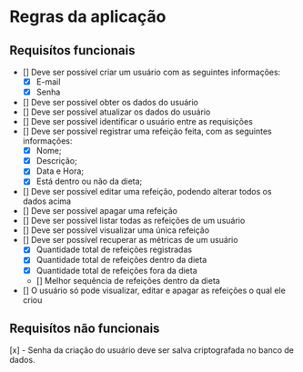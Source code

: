 # Regras da aplicação

## Requisítos funcionais
- [] Deve ser possível criar um usuário com as seguintes informações:
    - [x] E-mail
    - [x] Senha
- [] Deve ser possível obter os dados do usuário
- [] Deve ser possível atualizar os dados do usuário
- [] Deve ser possível identificar o usuário entre as requisições
- [] Deve ser possível registrar uma refeição feita, com as seguintes informações:
    - [x] Nome;
    - [x] Descrição;
    - [x] Data e Hora;
    - [x] Está dentro ou não da dieta;
- [] Deve ser possível editar uma refeição, podendo alterar todos os dados acima
- [] Deve ser possível apagar uma refeição
- [] Deve ser possível listar todas as refeições de um usuário
- [] Deve ser possível visualizar uma única refeição
- [] Deve ser possível recuperar as métricas de um usuário
    - [x] Quantidade total de refeições registradas
    - [x] Quantidade total de refeições dentro da dieta
    - [x] Quantidade total de refeições fora da dieta
    - [] Melhor sequência de refeições dentro da dieta
- [] O usuário só pode visualizar, editar e apagar as refeições o qual ele criou


## Requisítos não funcionais
[x] - Senha da criação do usuário deve ser salva criptografada no banco de dados.